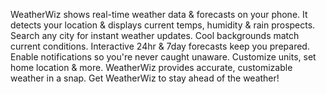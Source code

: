 WeatherWiz shows real-time weather data & forecasts on your phone. It detects your location & displays current temps, humidity & rain prospects. Search any city for instant weather updates. Cool backgrounds match current conditions. Interactive 24hr & 7day forecasts keep you prepared. Enable notifications so you're never caught unaware. Customize units, set home location & more. WeatherWiz provides accurate, customizable weather in a snap. Get WeatherWiz to stay ahead of the weather!

